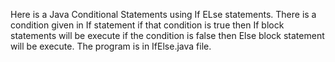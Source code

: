 Here is a Java Conditional Statements using If ELse statements. There is a condition given in If statement if that condition is true then If block statements will be execute if the condition is false then Else block statement will be execute. The program is in IfElse.java file.

